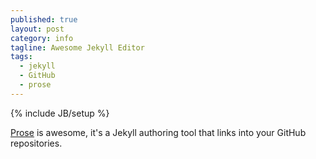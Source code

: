 ```yaml
---
published: true
layout: post
category: info
tagline: Awesome Jekyll Editor
tags: 
  - jekyll
  - GitHub
  - prose
---
```


{% include JB/setup %}

[Prose](http://prose.io/) is awesome, it's a Jekyll authoring tool that links into your GitHub repositories.
